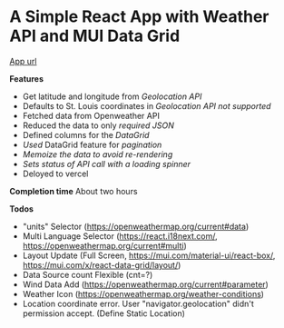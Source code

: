 # A Simple React App with Weather API and MUI Data Grid

[App url](https://react-weather-app-five-phi.vercel.app/)

**Features**

 - Get latitude and longitude from _Geolocation API_
 - Defaults to St. Louis coordinates in _Geolocation API not supported_
 - Fetched data from Openweather API
 - Reduced the data to only _required JSON_
 - Defined columns for the _DataGrid_
 - _Used_ DataGrid feature for _pagination_
 - _Memoize the data to avoid re-rendering_
 - _Sets status of API call with a loading spinner_
 - Deloyed to vercel 

**Completion time**
About two hours

**Todos**
- "units" Selector (https://openweathermap.org/current#data)
- Multi Language Selector (https://react.i18next.com/, https://openweathermap.org/current#multi)
- Layout Update (Full Screen, https://mui.com/material-ui/react-box/, https://mui.com/x/react-data-grid/layout/)
- Data Source count Flexible (cnt=?)
- Wind Data Add (https://openweathermap.org/current#parameter)
- Weather Icon (https://openweathermap.org/weather-conditions)
- Location coordinate error. User "navigator.geolocation" didn't permission accept. (Define Static Location)

